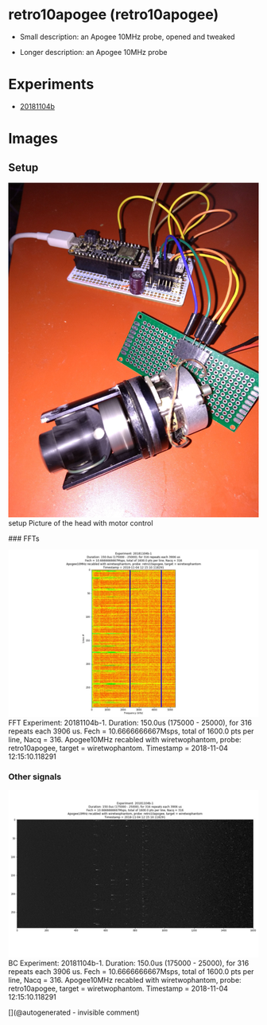 # retro10apogee (retro10apogee)

* Small description: an Apogee 10MHz probe, opened and tweaked

* Longer description: an Apogee 10MHz probe

# Experiments

* [20181104b](/include/experiments/auto/20181104b.md)


# Images

## Setup 

![](/matty/20181104b/photos/P_20181104_130337.jpg)
setup
Picture of the head with motor control

### FFTs 

![](/matty/20181104b/images/Spectrum_20181104b-1.jpg)
FFT
Experiment: 20181104b-1. Duration: 150.0us (175000 - 25000), for 316 repeats each 3906 us. Fech = 10.6666666667Msps, total of 1600.0 pts per line, Nacq = 316. Apogee10MHz recabled with wiretwophantom, probe: retro10apogee, target = wiretwophantom. Timestamp = 2018-11-04 12:15:10.118291

### Other signals 

![](/matty/20181104b/images/2DArray_20181104b-1.jpg)
BC
Experiment: 20181104b-1. Duration: 150.0us (175000 - 25000), for 316 repeats each 3906 us. Fech = 10.6666666667Msps, total of 1600.0 pts per line, Nacq = 316. Apogee10MHz recabled with wiretwophantom, probe: retro10apogee, target = wiretwophantom. Timestamp = 2018-11-04 12:15:10.118291





[](@autogenerated - invisible comment)